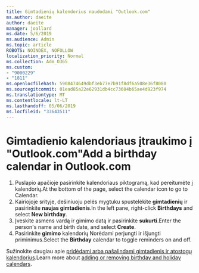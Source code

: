 ```yaml
---
title: Gimtadienių kalendorius naudodami "Outlook.com"
ms.author: daeite
author: daeite
manager: joallard
ms.date: 5/6/2019
ms.audience: Admin
ms.topic: article
ROBOTS: NOINDEX, NOFOLLOW
localization_priority: Normal
ms.collection: Adm_O365
ms.custom:
- "9000229"
- "1811"
ms.openlocfilehash: 5908474649dbf3eb77e7b91f8df6a508e36f8080
ms.sourcegitcommit: 01ead85a22e62931db4cc73604b65ae4d923f974
ms.translationtype: MT
ms.contentlocale: lt-LT
ms.lasthandoff: 05/06/2019
ms.locfileid: "33643511"
---
```

# <a name="add-a-birthday-calendar-in-outlookcom"></a><span data-ttu-id="9c2f8-102">Gimtadienio kalendoriaus įtraukimo į "Outlook.com"</span><span class="sxs-lookup"><span data-stu-id="9c2f8-102">Add a birthday calendar in Outlook.com</span></span>

1. <span data-ttu-id="9c2f8-103">Puslapio apačioje pasirinkite kalendoriaus piktogramą, kad pereitumėte į kalendorių.</span><span class="sxs-lookup"><span data-stu-id="9c2f8-103">At the bottom of the page, select the calendar icon to go to Calendar.</span></span>
1. <span data-ttu-id="9c2f8-104">Kairiojoje srityje, dešiniuoju pelės mygtuku spustelėkite **gimtadienių** ir pasirinkite **naujas gimtadienis**.</span><span class="sxs-lookup"><span data-stu-id="9c2f8-104">In the left pane, right-click **Birthdays** and select **New birthday**.</span></span>
1. <span data-ttu-id="9c2f8-105">Įveskite asmens vardą ir gimimo datą ir pasirinkite **sukurti**.</span><span class="sxs-lookup"><span data-stu-id="9c2f8-105">Enter the person's name and birth date, and select **Create**.</span></span>
1. <span data-ttu-id="9c2f8-106">Pasirinkite **gimimo** kalendorių Norėdami perjungti ir išjungti priminimus.</span><span class="sxs-lookup"><span data-stu-id="9c2f8-106">Select the **Birthday** calendar to toggle reminders on and off.</span></span>

<span data-ttu-id="9c2f8-107">Sužinokite daugiau apie [pridėdami arba pašalindami gimtadienis ir atostogų kalendorius](https://support.office.com/article/b8e636da-fda8-413f-940e-68396efa49a6).</span><span class="sxs-lookup"><span data-stu-id="9c2f8-107">Learn more about [adding or removing birthday and holiday calendars](https://support.office.com/article/b8e636da-fda8-413f-940e-68396efa49a6).</span></span>
